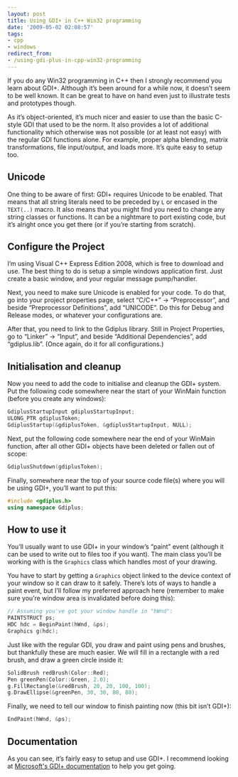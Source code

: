 ```yaml
---
layout: post
title: Using GDI+ in C++ Win32 programming
date: '2009-05-02 02:08:57'
tags:
- cpp
- windows
redirect_from:
- /using-gdi-plus-in-cpp-win32-programming
---
```


If you do any Win32 programming in C++ then I strongly recommend you learn about GDI+. Although it’s been around for a while now, it doesn’t seem to be well known. It can be great to have on hand even just to illustrate tests and prototypes though.

As it’s object-oriented, it’s much nicer and easier to use than the basic C-style GDI that used to be the norm. It also provides a lot of additional functionality which otherwise was not possible (or at least not easy) with the regular GDI functions alone. For example, proper alpha blending, matrix transformations, file input/output, and loads more. It’s quite easy to setup too.

## Unicode

One thing to be aware of first: GDI+ requires Unicode to be enabled. That means that all string literals need to be preceded by `L` or encased in the `TEXT(..)` macro. It also means that you might find you need to change any string classes or functions. It can be a nightmare to port existing code, but it’s alright once you get there (or if you’re starting from scratch).

## Configure the Project

I’m using Visual C++ Express Edition 2008, which is free to download and use. The best thing to do is setup a simple windows application first. Just create a basic window, and your regular message pump/handler.

Next, you need to make sure Unicode is enabled for your code. To do that, go into your project properties page, select “C/C++” → “Preprocessor”, and beside “Preprocessor Definitions”, add “UNICODE”. Do this for Debug and Release modes, or whatever your configurations are.

After that, you need to link to the Gdiplus library. Still in Project Properties, go to “Linker” → “Input”, and beside “Additional Dependencies”, add “gdiplus.lib”. (Once again, do it for all configurations.)

## Initialisation and cleanup

Now you need to add the code to initialise and cleanup the GDI+ system. Put the following code somewhere near the start of your WinMain function (before you create any windows):

```cpp
GdiplusStartupInput gdiplusStartupInput;
ULONG_PTR gdiplusToken;
GdiplusStartup(&gdiplusToken, &gdiplusStartupInput, NULL);
```

Next, put the following code somewhere near the end of your WinMain function, after all other GDI+ objects have been deleted or fallen out of scope:

```cpp
GdiplusShutdown(gdiplusToken);
```

Finally, somewhere near the top of your source code file(s) where you will be using GDI+, you’ll want to put this:

```cpp
#include <gdiplus.h>
using namespace Gdiplus;
```

## How to use it

You’ll usually want to use GDI+ in your window’s “paint” event (although it can be used to write out to files too if you want). The main class you’ll be working with is the `Graphics` class which handles most of your drawing.

You have to start by getting a `Graphics` object linked to the device context of your window so it can draw to it safely. There’s lots of ways to handle a paint event, but I’ll follow my preferred approach here (remember to make sure you’re window area is invalidated before doing this):

```cpp
// Assuming you've got your window handle in "hWnd":
PAINTSTRUCT ps;
HDC hdc = BeginPaint(hWnd, &ps);
Graphics g(hdc);
```

Just like with the regular GDI, you draw and paint using pens and brushes, but thankfully these are much easier. We will fill in a rectangle with a red brush, and draw a green circle inside it:

```cpp
SolidBrush redBrush(Color::Red);
Pen greenPen(Color::Green, 2.0);
g.FillRectangle(&redBrush, 20, 20, 100, 100);
g.DrawEllipse(&greenPen, 30, 30, 80, 80);
```

Finally, we need to tell our window to finish painting now (this bit isn’t GDI+):

```cpp
EndPaint(hWnd, &ps);
```

## Documentation

As you can see, it’s fairly easy to setup and use GDI+. I recommend looking at [Microsoft's GDI+ documentation](https://learn.microsoft.com/en-gb/windows/win32/gdiplus) to help you get going.
